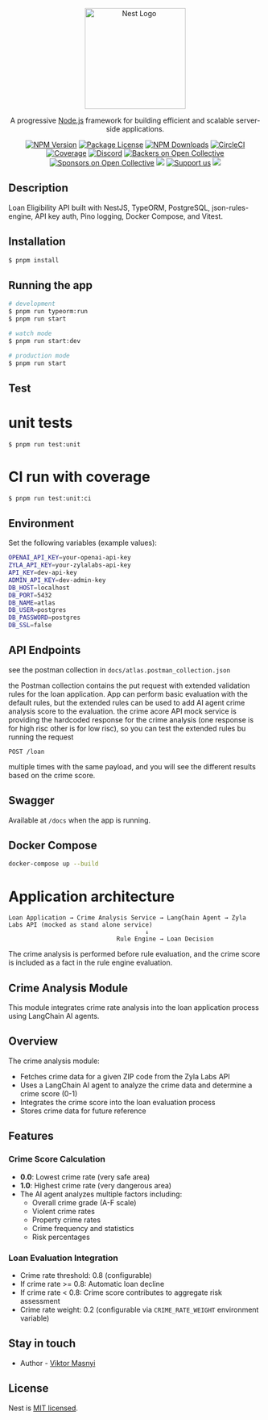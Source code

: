 <p align="center">
  <a href="http://nestjs.com/" target="blank"><img src="https://nestjs.com/img/logo-small.svg" width="200" alt="Nest Logo" /></a>
</p>

[circleci-image]: https://img.shields.io/circleci/build/github/nestjs/nest/master?token=abc123def456
[circleci-url]: https://circleci.com/gh/nestjs/nest

  <p align="center">A progressive <a href="http://nodejs.org" target="_blank">Node.js</a> framework for building efficient and scalable server-side applications.</p>
    <p align="center">
<a href="https://www.npmjs.com/~nestjscore" target="_blank"><img src="https://img.shields.io/npm/v/@nestjs/core.svg" alt="NPM Version" /></a>
<a href="https://www.npmjs.com/~nestjscore" target="_blank"><img src="https://img.shields.io/npm/l/@nestjs/core.svg" alt="Package License" /></a>
<a href="https://www.npmjs.com/~nestjscore" target="_blank"><img src="https://img.shields.io/npm/dm/@nestjs/common.svg" alt="NPM Downloads" /></a>
<a href="https://circleci.com/gh/nestjs/nest" target="_blank"><img src="https://img.shields.io/circleci/build/github/nestjs/nest/master" alt="CircleCI" /></a>
<a href="https://coveralls.io/github/nestjs/nest?branch=master" target="_blank"><img src="https://coveralls.io/repos/github/nestjs/nest/badge.svg?branch=master#9" alt="Coverage" /></a>
<a href="https://discord.gg/G7Qnnhy" target="_blank"><img src="https://img.shields.io/badge/discord-online-brightgreen.svg" alt="Discord"/></a>
<a href="https://opencollective.com/nest#backer" target="_blank"><img src="https://opencollective.com/nest/backers/badge.svg" alt="Backers on Open Collective" /></a>
<a href="https://opencollective.com/nest#sponsor" target="_blank"><img src="https://opencollective.com/nest/sponsors/badge.svg" alt="Sponsors on Open Collective" /></a>
  <a href="https://paypal.me/kamilmysliwiec" target="_blank"><img src="https://img.shields.io/badge/Donate-PayPal-ff3f59.svg"/></a>
    <a href="https://opencollective.com/nest#sponsor"  target="_blank"><img src="https://img.shields.io/badge/Support%20us-Open%20Collective-41B883.svg" alt="Support us"></a>
  <a href="https://twitter.com/nestframework" target="_blank"><img src="https://img.shields.io/twitter/follow/nestframework.svg?style=social&label=Follow"></a>
</p>
  <!--[![Backers on Open Collective](https://opencollective.com/nest/backers/badge.svg)](https://opencollective.com/nest#backer)
  [![Sponsors on Open Collective](https://opencollective.com/nest/sponsors/badge.svg)](https://opencollective.com/nest#sponsor)-->

## Description

Loan Eligibility API built with NestJS, TypeORM, PostgreSQL, json-rules-engine, API key auth, Pino logging, Docker Compose, and Vitest.

## Installation

```bash
$ pnpm install
```

## Running the app

```bash
# development
$ pnpm run typeorm:run
$ pnpm run start

# watch mode
$ pnpm run start:dev

# production mode
$ pnpm run start
```

## Test

# unit tests
```bash
$ pnpm run test:unit
```
# CI run with coverage
```bash
$ pnpm run test:unit:ci
```
## Environment

Set the following variables (example values):

```bash
OPENAI_API_KEY=your-openai-api-key
ZYLA_API_KEY=your-zylalabs-api-key
API_KEY=dev-api-key
ADMIN_API_KEY=dev-admin-key
DB_HOST=localhost
DB_PORT=5432
DB_NAME=atlas
DB_USER=postgres
DB_PASSWORD=postgres
DB_SSL=false
```

## API Endpoints
see the postman collection in `docs/atlas.postman_collection.json`

the Postman collection contains the put request with extended validation rules for the loan application.
App can perform basic evaluation with the default rules, but the extended rules can be used to add AI agent crime analysis score to the evaluation.
the crime acore API mock service is providing the hardcoded response for the crime analysis (one response is for high risc other is for low risc), so you can test the extended rules bu running the request 
```aiignore
POST /loan
```
multiple times with the same payload, and you will see the different results based on the crime score.


## Swagger

Available at `/docs` when the app is running.

## Docker Compose

```bash
docker-compose up --build
```
# Application architecture

```
Loan Application → Crime Analysis Service → LangChain Agent → Zyla Labs API (mocked as stand alone service)
                                      ↓
                              Rule Engine → Loan Decision
```
The crime analysis is performed before rule evaluation, and the crime score is included as a fact in the rule engine evaluation.

## Crime Analysis Module

This module integrates crime rate analysis into the loan application process using LangChain AI agents.

## Overview

The crime analysis module:
- Fetches crime data for a given ZIP code from the Zyla Labs API
- Uses a LangChain AI agent to analyze the crime data and determine a crime score (0-1)
- Integrates the crime score into the loan evaluation process
- Stores crime data for future reference

## Features

### Crime Score Calculation
- **0.0**: Lowest crime rate (very safe area)
- **1.0**: Highest crime rate (very dangerous area)
- The AI agent analyzes multiple factors including:
    - Overall crime grade (A-F scale)
    - Violent crime rates
    - Property crime rates
    - Crime frequency and statistics
    - Risk percentages

### Loan Evaluation Integration
- Crime rate threshold: 0.8 (configurable)
- If crime rate >= 0.8: Automatic loan decline
- If crime rate < 0.8: Crime score contributes to aggregate risk assessment
- Crime rate weight: 0.2 (configurable via `CRIME_RATE_WEIGHT` environment variable)



## Stay in touch

- Author - [Viktor Masnyi](https://github.com/ViktorMasnyi)

## License

Nest is [MIT licensed](LICENSE).
